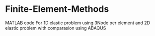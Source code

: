 # Finite-Element-Methods
MATLAB code For 1D elastic problem using 3Node per element and 2D  elastic problem with comparasion using ABAQUS
